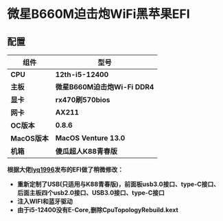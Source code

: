 # **微星B660M迫击炮WiFi黑苹果EFI**

## **配置**

| 组件          | 型号                          |
| ------------- | ----------------------------- |
| **CPU**       | **12th-i5-12400**             |
| **主板**      | **微星B660M迫击炮Wi-Fi DDR4** |
| **显卡**      | **rx470刷570bios**            |
| **网卡**      | **AX211**                     |
| **OC版本**    | **0.8.6**                     |
| **MacOS版本** | **MacOS Venture 13.0**        |
| **机箱**      | **傻瓜超人K88青春版**         |

**根据大佬[lyq1996](https://github.com/lyq1996/MSI-B660M-MORTAR-WIFI_Hackintosh_12700_6800XT)发布的EFI做了稍微修改：**

- **重新定制了USB(只适用与K88青春版)，前面板usb3.0接口、type-C接口、后面主板四个usb2.0接口、USB3.0接口、type-C接口**
- **注入WIFI和蓝牙驱动**
- **由于i5-12400没有E-Core,删除CpuTopologyRebuild.kext**
